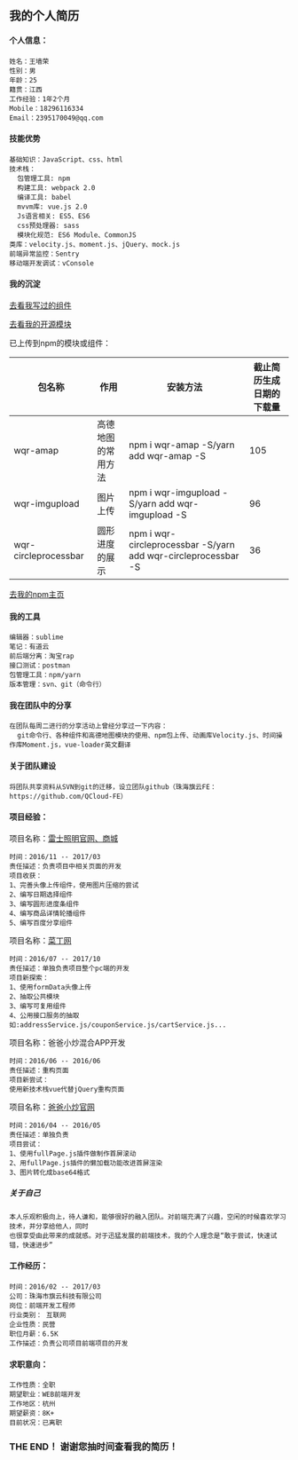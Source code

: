 ## 我的个人简历
#### 个人信息：
```
姓名：王墙荣          
性别：男
年龄：25              
籍贯：江西
工作经验：1年2个月
Mobile：18296116334
Email：2395170049@qq.com
```
#### 技能优势
```
基础知识：JavaScript、css、html
技术栈：
  包管理工具: npm
  构建工具: webpack 2.0
  编译工具: babel
  mvvm库: vue.js 2.0
  Js语言相关: ES5、ES6
  css预处理器: sass
  模块化规范: ES6 Module、CommonJS
类库：velocity.js、moment.js、jQuery、mock.js
前端异常监控：Sentry
移动端开发调试：vConsole
```
#### 我的沉淀
[去看我写过的组件](https://github.com/WangQiangrong/components)

[去看我的开源模块](https://github.com/WangQiangrong/wqr-amap)


已上传到npm的模块或组件：

包名称|作用|安装方法|截止简历生成日期的下载量
---|---|---|---
wqr-amap|高德地图的常用方法|npm i wqr-amap -S/yarn add wqr-amap -S|105
wqr-imgupload|图片上传|npm i wqr-imgupload -S/yarn add wqr-imgupload -S|96
wqr-circleprocessbar|圆形进度的展示|npm i wqr-circleprocessbar -S/yarn add wqr-circleprocessbar -S|36

[去我的npm主页](https://www.npmjs.com/~575201314)

#### 我的工具
```
编辑器：sublime
笔记：有道云
前后端分离：淘宝rap 
接口测试：postman
包管理工具：npm/yarn
版本管理：svn、git（命令行）
```
#### 我在团队中的分享
```
在团队每周二进行的分享活动上曾经分享过一下内容：
  git命令行、各种组件和高德地图模块的使用、npm包上传、动画库Velocity.js、时间操作库Moment.js，vue-loader英文翻译
```
#### 关于团队建设
```
将团队共享资料从SVN到git的迁移，设立团队github（珠海旗云FE：https://github.com/QCloud-FE）
```
#### 项目经验：
项目名称：[雷士照明官网、商城](http://www.nvc-lighting.com.cn/)
```
时间：2016/11 -- 2017/03
责任描述：负责项目中相关页面的开发
项目收获：
1、完善头像上传组件，使用图片压缩的尝试
2、编写日期选择组件
3、编写圆形进度条组件
4、编写商品详情轮播组件
5、编写百度分享组件
```
项目名称：[菜丁网](http://www.greencd.cn/)
```
时间：2016/07 -- 2017/10
责任描述：单独负责项目整个pc端的开发
项目新探索：
1、使用formData头像上传
2、抽取公共模块
3、编写可复用组件
4、公用接口服务的抽取如:addressService.js/couponService.js/cartService.js...
```

项目名称：爸爸小炒混合APP开发
```
时间：2016/06 -- 2016/06
责任描述：重构页面
项目新尝试：
使用新技术栈vue代替jQuery重构页面
```
项目名称：[爸爸小炒官网](http://www.dadcooker.com/)
```
时间：2016/04 -- 2016/05
责任描述：单独负责
项目尝试：
1、使用fullPage.js插件做制作首屏滚动
2、用fullPage.js插件的懒加载功能改进首屏渲染
3、图片转化成base64格式
```
##### 关于自己
```
本人乐观积极向上，待人谦和，能够很好的融入团队。对前端充满了兴趣，空闲的时候喜欢学习技术，并分享给他人，同时
也很享受由此带来的成就感。对于迅猛发展的前端技术，我的个人理念是“敢于尝试，快速试错，快速进步”
```
#### 工作经历：
```
时间：2016/02 -- 2017/03
公司：珠海市旗云科技有限公司
岗位：前端开发工程师
行业类别： 互联网
企业性质：民营
职位月薪：6.5K
工作描述：负责公司项目前端项目的开发
```
#### 求职意向：

```
工作性质：全职
期望职业：WEB前端开发
工作地区：杭州
期望薪资：8K+
目前状况：已离职
```
### THE END！ 谢谢您抽时间查看我的简历！
